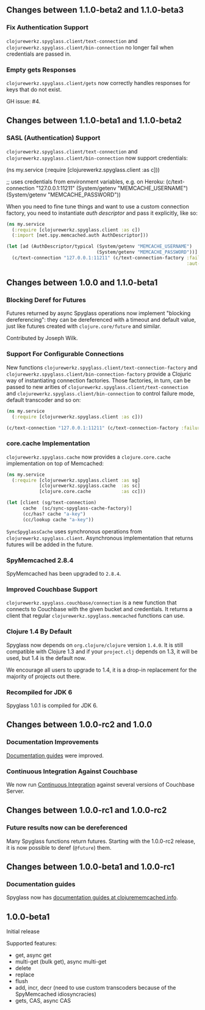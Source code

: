 ## Changes between 1.1.0-beta2 and 1.1.0-beta3

### Fix Authentication Support

`clojurewerkz.spyglass.client/text-connection` and `clojurewerkz.spyglass.client/bin-connection`
no longer fail when credentials are passed in.


### Empty gets Responses

`clojurewerkz.spyglass.client/gets` now correctly handles responses for
keys that do not exist.

GH issue: #4.


## Changes between 1.1.0-beta1 and 1.1.0-beta2

### SASL (Authentication) Support

`clojurewerkz.spyglass.client/text-connection` and `clojurewerkz.spyglass.client/bin-connection`
now support credentials:

(ns my.service
  (:require [clojurewerkz.spyglass.client :as c]))

;; uses credentials from environment variables, e.g. on Heroku:
(c/text-connection "127.0.0.1:11211" (System/getenv "MEMCACHE_USERNAME")
                                     (System/getenv "MEMCACHE_PASSWORD"))

When you need to fine tune things and want to use a custom connection factory, you need
to instantiate *auth descriptor* and pass it explicitly, like so:

``` clojure
(ns my.service
  (:require [clojurewerkz.spyglass.client :as c])
  (:import [net.spy.memcached.auth AuthDescriptor]))

(let [ad (AuthDescriptor/typical (System/getenv "MEMCACHE_USERNAME")
                                 (System/getenv "MEMCACHE_PASSWORD"))]
  (c/text-connection "127.0.0.1:11211" (c/text-connection-factory :failure-mode :redistribute
                                                                  :aut-descriptor ad)))
```



## Changes between 1.0.0 and 1.1.0-beta1

### Blocking Deref for Futures

Futures returned by async Spyglass operations now implement "blocking dereferencing":
they can be dereferenced with a timeout and default value, just like futures created
with `clojure.core/future` and similar.

Contributed by Joseph Wilk.



### Support For Configurable Connections

New functions `clojurewerkz.spyglass.client/text-connection-factory` and
`clojurewerkz.spyglass.client/bin-connection-factory` provide a Clojuric
way of instantiating connection factories. Those factories, in turn, can be
passed to new arities of `clojurewerkz.spyglass.client/text-connection` and
`clojurewerkz.spyglass.client/bin-connection` to control failure mode,
default transcoder and so on:

``` clojure
(ns my.service
  (:require [clojurewerkz.spyglass.client :as c]))

(c/text-connection "127.0.0.1:11211" (c/text-connection-factory :failure-mode :redistribute))
```


### core.cache Implementation

`clojurewerkz.spyglass.cache` now provides a `clojure.core.cache` implementation on top of
Memcached:

``` clojure
(ns my.service
  (:require [clojurewerkz.spyglass.client :as sg]
            [clojurewerkz.spyglass.cache  :as sc]
            [clojure.core.cache           :as cc]))

(let [client (sg/text-connection)
      cache  (sc/sync-spyglass-cache-factory)]
      (cc/has? cache "a-key")
      (cc/lookup cache "a-key"))
```

`SyncSpyglassCache` uses synchronous operations from `clojurewerkz.spyglass.client`. Asynchronous implementation
that returns futures will be added in the future.


### SpyMemcached 2.8.4

SpyMemcached has been upgraded to `2.8.4`.


### Improved Couchbase Support

`clojurewerkz.spyglass.couchbase/connection` is a new function that connects to Couchbase with the given
bucket and credentials. It returns a client that regular `clojurewerkz.spyglass.memcached` functions can
use.


### Clojure 1.4 By Default

Spyglass now depends on `org.clojure/clojure` version `1.4.0`. It is still compatible with Clojure 1.3 and if your `project.clj` depends
on 1.3, it will be used, but 1.4 is the default now.

We encourage all users to upgrade to 1.4, it is a drop-in replacement for the majority of projects out there.


### Recompiled for JDK 6

Spyglass 1.0.1 is compiled for JDK 6.


## Changes between 1.0.0-rc2 and 1.0.0

### Documentation Improvements

[Documentation guides](http://clojurememcached.info) were improved.

### Continuous Integration Against Couchbase

We now run [Continuous Integration](http://travis-ci.org/clojurewerkz/spyglass) against several versions of Couchbase Server.


## Changes between 1.0.0-rc1 and 1.0.0-rc2

### Future results now can be dereferenced

Many Spyglass functions return futures. Starting with the 1.0.0-rc2 release, it is now possible to
deref (`@future`) them.


## Changes between 1.0.0-beta1 and 1.0.0-rc1

### Documentation guides

Spyglass now has [documentation guides at clojurememcached.info](http://clojurememcached.info).



## 1.0.0-beta1

Initial release

Supported features:

 * get, async get
 * multi-get (bulk get), async multi-get
 * delete
 * replace
 * flush
 * add, incr, decr (need to use custom transcoders because of the SpyMemcached idiosyncracies)
 * gets, CAS, async CAS
